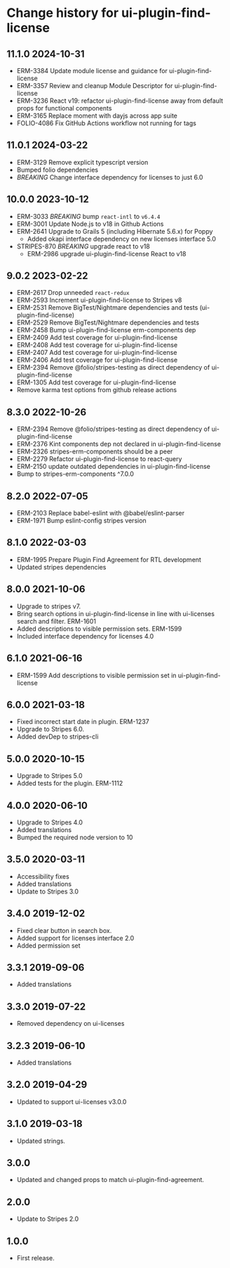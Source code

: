# Change history for ui-plugin-find-license

## 11.1.0 2024-10-31
* ERM-3384 Update module license and guidance for ui-plugin-find-license
* ERM-3357 Review and cleanup Module Descriptor for ui-plugin-find-license
* ERM-3236 React v19: refactor ui-plugin-find-license away from default props for functional components
* ERM-3165 Replace moment with dayjs across app suite
* FOLIO-4086 Fix GitHub Actions workflow not running for tags


## 11.0.1 2024-03-22
* ERM-3129 Remove explicit typescript version
* Bumped folio dependencies
* *BREAKING* Change interface dependency for licenses to just 6.0

## 10.0.0 2023-10-12
* ERM-3033 *BREAKING* bump `react-intl` to `v6.4.4`
* ERM-3001 Update Node.js to v18 in Github Actions
* ERM-2641 Upgrade to Grails 5 (including Hibernate 5.6.x) for Poppy
  * Added okapi interface dependency on new licenses interface 5.0
* STRIPES-870 *BREAKING* upgrade react to v18
  * ERM-2986 upgrade ui-plugin-find-license React to v18

## 9.0.2 2023-02-22
* ERM-2617 Drop unneeded `react-redux`
* ERM-2593 Increment ui-plugin-find-license to Stripes v8
* ERM-2531 Remove BigTest/Nightmare dependencies and tests (ui-plugin-find-license)
* ERM-2529 Remove BigTest/Nightmare dependencies and tests
* ERM-2458 Bump ui-plugin-find-license erm-components dep
* ERM-2409 Add test coverage for ui-plugin-find-license <View>
* ERM-2408 Add test coverage for ui-plugin-find-license <Modal>
* ERM-2407 Add test coverage for ui-plugin-find-license <Filters>
* ERM-2406 Add test coverage for ui-plugin-find-license <Container>
* ERM-2394 Remove @folio/stripes-testing as direct dependency of ui-plugin-find-license
* ERM-1305 Add test coverage for ui-plugin-find-license <LicenseSearch>
* Remove karma test options from github release actions

## 8.3.0 2022-10-26
* ERM-2394 Remove @folio/stripes-testing as direct dependency of ui-plugin-find-license
* ERM-2376 Kint components dep not declared in ui-plugin-find-license
* ERM-2326 stripes-erm-components should be a peer
* ERM-2279 Refactor ui-plugin-find-license to react-query
* ERM-2150 update outdated dependencies in ui-plugin-find-license
* Bump to stripes-erm-components ^7.0.0

## 8.2.0 2022-07-05
* ERM-2103 Replace babel-eslint with @babel/eslint-parser
* ERM-1971 Bump eslint-config stripes version
## 8.1.0 2022-03-03
* ERM-1995 Prepare Plugin Find Agreement for RTL development
* Updated stripes dependencies
## 8.0.0 2021-10-06
* Upgrade to stripes v7.
* Bring search options in ui-plugin-find-license in line with ui-licenses search and filter. ERM-1601
* Added descriptions to visible permission sets. ERM-1599
* Included interface dependency for licenses 4.0

## 6.1.0 2021-06-16
* ERM-1599 Add descriptions to visible permission set in ui-plugin-find-license

## 6.0.0 2021-03-18
* Fixed incorrect start date in plugin. ERM-1237
* Upgrade to Stripes 6.0.
* Added devDep to stripes-cli

## 5.0.0 2020-10-15
* Upgrade to Stripes 5.0
* Added tests for the plugin. ERM-1112

## 4.0.0 2020-06-10
* Upgrade to Stripes 4.0
* Added translations
* Bumped the required node version to 10

## 3.5.0 2020-03-11
* Accessibility fixes
* Added translations
* Update to Stripes 3.0

## 3.4.0 2019-12-02
* Fixed clear button in search box.
* Added support for licenses interface 2.0
* Added permission set

## 3.3.1 2019-09-06
* Added translations

## 3.3.0 2019-07-22
* Removed dependency on ui-licenses

## 3.2.3 2019-06-10
* Added translations

## 3.2.0 2019-04-29
* Updated to support ui-licenses v3.0.0

## 3.1.0 2019-03-18
* Updated strings.

## 3.0.0
* Updated and changed props to match ui-plugin-find-agreement.

## 2.0.0
* Update to Stripes 2.0

## 1.0.0

* First release.
